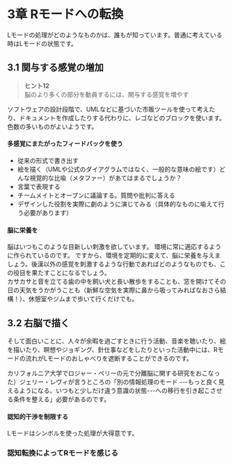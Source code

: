 # 3章 Rモードへの転換
Lモードの処理がどのようなものかは、誰もが知っています。普通に考えている時はLモードの状態です。

## 3.1 関与する感覚の増加
> **ヒント12**<br>
> 脳のより多くの部分を動員するには、関与する感覚を増やす

ソフトウェアの設計段階で、UMLなどに基づいた市販ツールを使って考えたり、ドキュメントを作成したりする代わりに、レゴなどのブロックを使います。色数の多いものがよいようです。

#### 多感覚にまたがったフィードバックを使う

- 従来の形式で書き出す
- 絵を描く（UMLや公式のダイアグラムではなく、一般的な意味の絵です）どんな視覚的な比喩（メタファー）があてはまるでしょうか？
- 言葉で表現する
- チームメイトとオープンに議論する。質問や批判に答える
- デザインした役割を実際に劇のように演じてみる（具体的なものに喩えて行う必要があります）

#### 脳に栄養を
脳はいつもこのような目新しい刺激を欲しています。
環境に常に適応するように作られているのです。
ですから、環境を定期的に変えて、脳に栄養を与えましょう。後漢以外の感覚を刺激するような行動であればどのようなものでも、この役目を果たすことになるでしょう。<br>
カサカサと音を立てる歯の中を飼い犬と長い散歩をすることも、窓を開けてその日の天気をうかがうことも（新鮮な空気を実際に鼻から吸ってみればなおさら結構！）、休憩室やジムまで歩いて行くだけでも。

## 3.2 右脳で描く
そして面白いことに、人々が余暇を過ごすときに行う活動、音楽を聴いたり、絵を描いたり、瞑想やジョギング、針仕事などをしたりといった活動中には、Rモードの流れがLモードのおしゃべりを遮断することができるのです。

カリフォルニア大学でロジャー・ペリーの元で分離脳に関する研究をおこなった）ジェリー・レヴィが言うところの「別の情報処理のモード ---もっと良く見えるようになる、いつもと少しだけ違う意識の状態---への移行を引き起こさせる条件を整える」必要があるのです。

#### 認知的干渉を制限する
Lモードはシンボルを使った処理が大得意です。

### 認知転換によってRモードを感じる
